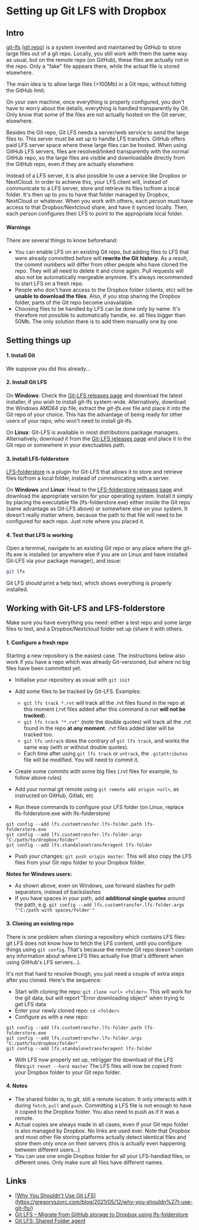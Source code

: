 # Setting up Git LFS with Dropbox



## Intro

[git-lfs](https://git-lfs.github.com/) ([git repo](https://github.com/git-lfs/git-lfs)) is a system invented and maintained by GitHub to store large files out of a git repo. Locally, you still work with them the same way as usual, but on the remote repo (on GitHub), these files are actually not in the repo. Only a "fake" file appears there, while the actual file is stored elsewhere.

The main idea is to allow large files (>100Mb) in a Git repo, without hitting the GitHub limit.

On your own machine, once everything is properly configured, you don't have to worry about the details, everything is handled transparently by Git. Only know that some of the files are not actually hosted on the Git server, elsewhere.

Besides the Git repo, Git LFS needs a server/web service to send the large files to. This server must be set up to handle LFS transfers. GitHub offers paid LFS server space where these large files can be hosted. When using GitHub LFS servers, files are resolved/linked transparently with the normal GitHub repo, so the large files are visible and downloadable directly from the GitHub repo, even if they are actually elsewhere.

Instead of a LFS server, it is also possible to use a service like Dropbox or NextCloud. In order to achieve this, your LFS client will, instead of communicate to a LFS server, store and retrieve its files to/from a local folder. It's then up to you to have that folder managed by Dropbox, NextCloud or whatever. When you work with others, each person must have access to that Dropbox/Nextcloud share, and have it synced locally. Then, each person configures their LFS to point to the appropriate local folder.

#### Warnings

There are several things to know beforehand:

* You can enable LFS on an existing Git repo, but adding files to LFS that were already committed before will **rewrite the Git history**. As a result, the commit numbers will differ from other people who have cloned the repo. They will all need to delete it and clone again. Pull requests will also not be automatically mergeable anymore. It's always recommended to start LFS on a fresh repo.
* People who don't have access to the Dropbox folder (clients, etc) will be **unable to download the files**.  Also, if you stop sharing the Dropbox folder, parts of the Git repo become unavailable.
* Choosing files to be handled by LFS can be done only by name. It's therefore not possible to automatically handle, ex. all files bigger than 50Mb. The only solution there is to add them manually one by one.





## Setting things up

#### 1. Install Git

We suppose you did this already...

#### 2. Install Git LFS

On **Windows**: Check the [Git-LFS releases page](https://github.com/git-lfs/git-lfs/releases) and download the latest installer, if you wish to install git-lfs system-wide. Alternatively, download the Windows AMD64 zip file, extract the *git-lfs.exe* file and place it into the Git repo of your choice. This has the advantage of being ready for other users of your repo, who won't need to install git-lfs.

On **Linux**: Git-LFS is available in most distributions package managers. Alternatively, download it from the [Git-LFS releases page](https://github.com/git-lfs/git-lfs/releases) and place it in the Git repo or somewhere in your exectuables path.

#### 3. Install LFS-folderstore

[LFS-folderstore](https://github.com/sinbad/lfs-folderstore) is a plugin for Git-LFS that allows it to store and retrieve files to/from a local folder, instead of communicating with a server.

On **Windows** and **Linux**: Head to the [LFS-folderstore releases page](https://github.com/sinbad/lfs-folderstore/releases) and download the appropriate version for your operating system. Install it simply by placing the executable file (lfs-folderstore.exe) either inside the  Git repo (same advantage as Git-LFS above) or somewhere else on your system. It doesn't really matter where, because the path to that file will need to be configured for each repo. Just note where you placed it.

#### 4. Test that LFS is working

Open a terminal, navigate to an existing Git repo or any place where the git-lfs.exe is installed (or anywhere else if you are on Linux and have installed Git-LFS via your package manager), and issue:

```bash
git lfs
```

Git LFS should print a help text, which shows everything is properly installed.



## Working with Git-LFS and LFS-folderstore

Make sure you have everything you need: either a test repo and some large files to test, and a Dropbox/Nextcloud folder set up (share it with others.

#### 1. Configure a fresh repo 

Starting a new repository is the easiest case. The instructions below also work if you have a repo which was already Git-versioned, but where no big files have been committed yet.

* Initialise your repository as usual with `git init`
* Add some files to be tracked by Git-LFS. Examples:
    * `git lfs track *.rvt` will track all the .rvt files found in the repo at this moment (.rvt files added after this command is run **will not be tracked**).
    * `git lfs track "*.rvt"` (note the double quotes) will track all the .rvt found in the repo **at any moment**. .rvt files added later will be tracked too.
    * `git lfs untrack` does the contrary of `git lfs track`, and works the same way (with or without double quotes).
    * Each time after using `git lfs track` or `untrack`, the `.gitattributes` file will be modified. You will need to commit it.

* Create some commits with some big files (.rvt files for example, to follow above rules)
* Add your normal git remote using `git remote add origin <url>`, as instructed on GitHub, Gitlab, etc
* Run these commands to configure your LFS folder (on Linux, replace lfs-folderstore.exe with lfs-folderstore)

```
git config --add lfs.customtransfer.lfs-folder.path lfs-folderstore.exe
git config --add lfs.customtransfer.lfs-folder.args "C:/path/to/dropbox/folder"
git config --add lfs.standalonetransferagent lfs-folder
```
* Push your changes: `git push origin master`. This will also copy the LFS files from your Git repo folder to your Dropbox folder.

**Notes for Windows users:**

* As shown above, even on Windows, use forward slashes for path separators, instead of backslashes
* If you have spaces in your path, add **additional single quotes** around the path, e.g. `git config --add lfs.customtransfer.lfs-folder.args "'C:/path with spaces/folder'"`

#### 3. Cloning an existing repo

There is one problem when cloning a repository which contains LFS files: git LFS does not know how to fetch the LFS content, until you configure things using `git config`. That's because the remote Git repo doesn't contain any information about where LFS files actually live  (that's different when using GitHub's LFS servers...).

It's not that hard to resolve though, you just need a couple of extra steps after you cloned. Here's the sequence:

* Start with cloning the repo: `git clone <url> <folder>`. This will work for the git data, but will report "Error downloading object" when trying to get LFS data
* Enter your newly cloned repo: `cd <folder>` 
* Configure as with a new repo:
```
git config --add lfs.customtransfer.lfs-folder.path lfs-folderstore.exe
git config --add lfs.customtransfer.lfs-folder.args "C:/path/to/dropbox/folder"
git config --add lfs.standalonetransferagent lfs-folder
```


* With LFS now properly set up,  retrigger the download of the LFS files:`git reset --hard master` The LFS files will now be copied from your Dropbox folder to your Git repo folder.

#### 4. Notes

* The shared folder is, to git, still a remote location. It only interacts with it during `fetch`, `pull` and `push`. Committing a LFS file is not enough to have it copied to the Dropbox folder. You also need to push as if it was a remote.
* Actual copies are always made in all cases, even if your Git repo folder is also managed by Dropbox. No links are used ever. Note that Dropbox and most other file storing platforms actually detect identical files and store them only once on their servers (this is actually even happening between different users...)
* You can use one single Dropbox folder for all your LFS-handled files, or different ones. Only make sure all files have different names.



## Links

* [[Why You Shouldn't Use Git LFS](https://gregoryszorc.com/blog/2021/05/12/why-you-shouldn't-use-git-lfs)](https://gregoryszorc.com/blog/2021/05/12/why-you-shouldn%27t-use-git-lfs/)
* [Git LFS – Migrate from GitHub storage to Dropbox using lfs-folderstore](https://www.aurumnova.com/life-hacks/git-lfs-migrate-from-github-storeage-to-dropbox-using-lfs-folderstore/)
* [Git LFS: Shared Folder agent](https://github.com/sinbad/lfs-folderstore)
